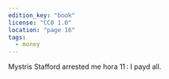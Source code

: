 ```yaml
---
edition_key: "book"
license: "CC0 1.0"
location: "page 16"
tags:
  - money
---
```

Mystris Stafford arrested
me hora 11 : I payd all.
